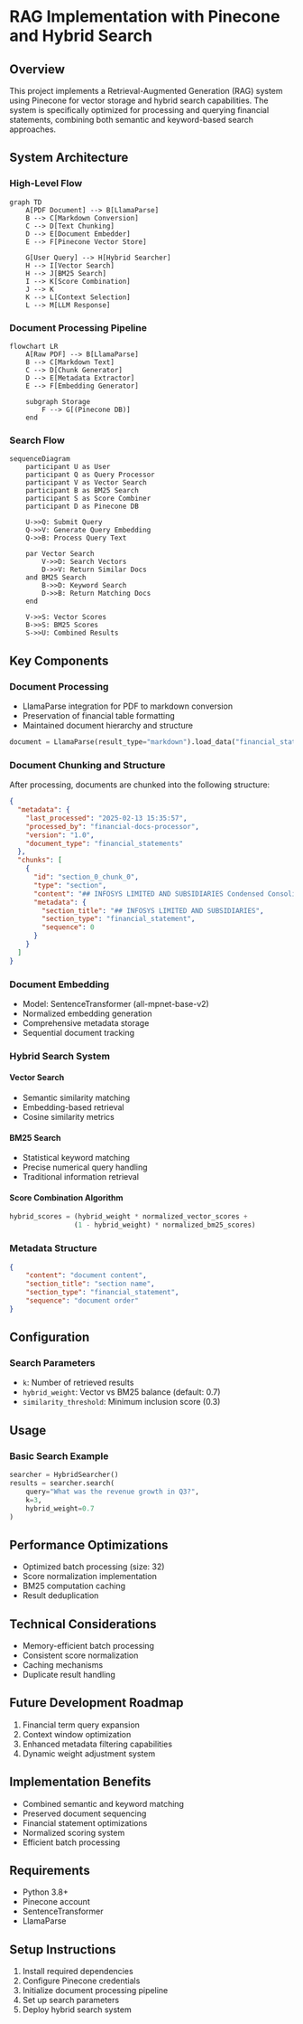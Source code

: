 # RAG Implementation with Pinecone and Hybrid Search

## Overview
This project implements a Retrieval-Augmented Generation (RAG) system using Pinecone for vector storage and hybrid search capabilities. The system is specifically optimized for processing and querying financial statements, combining both semantic and keyword-based search approaches.

## System Architecture

### High-Level Flow
```mermaid
graph TD
    A[PDF Document] --> B[LlamaParse]
    B --> C[Markdown Conversion]
    C --> D[Text Chunking]
    D --> E[Document Embedder]
    E --> F[Pinecone Vector Store]
    
    G[User Query] --> H[Hybrid Searcher]
    H --> I[Vector Search]
    H --> J[BM25 Search]
    I --> K[Score Combination]
    J --> K
    K --> L[Context Selection]
    L --> M[LLM Response]
```

### Document Processing Pipeline
```mermaid
flowchart LR
    A[Raw PDF] --> B[LlamaParse]
    B --> C[Markdown Text]
    C --> D[Chunk Generator]
    D --> E[Metadata Extractor]
    E --> F[Embedding Generator]
    
    subgraph Storage
        F --> G[(Pinecone DB)]
    end
```

### Search Flow
```mermaid
sequenceDiagram
    participant U as User
    participant Q as Query Processor
    participant V as Vector Search
    participant B as BM25 Search
    participant S as Score Combiner
    participant D as Pinecone DB
    
    U->>Q: Submit Query
    Q->>V: Generate Query Embedding
    Q->>B: Process Query Text
    
    par Vector Search
        V->>D: Search Vectors
        D->>V: Return Similar Docs
    and BM25 Search
        B->>D: Keyword Search
        D->>B: Return Matching Docs
    end
    
    V->>S: Vector Scores
    B->>S: BM25 Scores
    S->>U: Combined Results
```

## Key Components

### Document Processing
- LlamaParse integration for PDF to markdown conversion
- Preservation of financial table formatting
- Maintained document hierarchy and structure

```python
document = LlamaParse(result_type="markdown").load_data("financial_statement.pdf")
```

### Document Chunking and Structure
After processing, documents are chunked into the following structure:

```json
{
  "metadata": {
    "last_processed": "2025-02-13 15:35:57",
    "processed_by": "financial-docs-processor",
    "version": "1.0",
    "document_type": "financial_statements"
  },
  "chunks": [
    {
      "id": "section_0_chunk_0",
      "type": "section",
      "content": "## INFOSYS LIMITED AND SUBSIDIARIES Condensed Consolidated Financial Statements under",
      "metadata": {
        "section_title": "## INFOSYS LIMITED AND SUBSIDIARIES",
        "section_type": "financial_statement",
        "sequence": 0
      }
    }
  ]
}
```

### Document Embedding
- Model: SentenceTransformer (all-mpnet-base-v2)
- Normalized embedding generation
- Comprehensive metadata storage
- Sequential document tracking

### Hybrid Search System

#### Vector Search
- Semantic similarity matching
- Embedding-based retrieval
- Cosine similarity metrics

#### BM25 Search
- Statistical keyword matching
- Precise numerical query handling
- Traditional information retrieval

#### Score Combination Algorithm
```python
hybrid_scores = (hybrid_weight * normalized_vector_scores + 
                (1 - hybrid_weight) * normalized_bm25_scores)
```

### Metadata Structure
```json
{
    "content": "document content",
    "section_title": "section name",
    "section_type": "financial_statement",
    "sequence": "document order"
}
```

## Configuration

### Search Parameters
- `k`: Number of retrieved results
- `hybrid_weight`: Vector vs BM25 balance (default: 0.7)
- `similarity_threshold`: Minimum inclusion score (0.3)

## Usage

### Basic Search Example
```python
searcher = HybridSearcher()
results = searcher.search(
    query="What was the revenue growth in Q3?",
    k=3,
    hybrid_weight=0.7
)
```

## Performance Optimizations
- Optimized batch processing (size: 32)
- Score normalization implementation
- BM25 computation caching
- Result deduplication

## Technical Considerations
- Memory-efficient batch processing
- Consistent score normalization
- Caching mechanisms
- Duplicate result handling

## Future Development Roadmap
1. Financial term query expansion
2. Context window optimization
3. Enhanced metadata filtering capabilities
4. Dynamic weight adjustment system

## Implementation Benefits
- Combined semantic and keyword matching
- Preserved document sequencing
- Financial statement optimizations
- Normalized scoring system
- Efficient batch processing

## Requirements
- Python 3.8+
- Pinecone account
- SentenceTransformer
- LlamaParse

## Setup Instructions
1. Install required dependencies
2. Configure Pinecone credentials
3. Initialize document processing pipeline
4. Set up search parameters
5. Deploy hybrid search system
